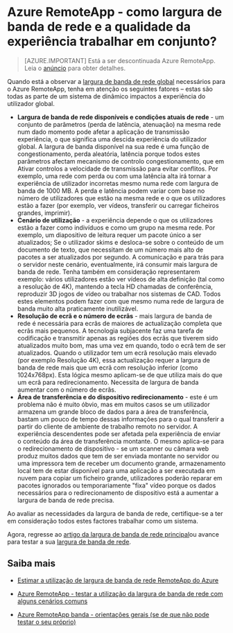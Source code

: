 <properties 
    pageTitle="Azure RemoteApp - como largura de banda de rede e a qualidade da experiência trabalhar em conjunto? | Microsoft Azure"
    description="Saiba como largura de banda de rede no Azure RemoteApp pode afetar o da qualidade seu utilizador da experiência."
    services="remoteapp"
    documentationCenter="" 
    authors="lizap" 
    manager="mbaldwin" />

<tags 
    ms.service="remoteapp" 
    ms.workload="compute" 
    ms.tgt_pltfrm="na" 
    ms.devlang="na" 
    ms.topic="article" 
    ms.date="08/15/2016" 
    ms.author="elizapo" />

# <a name="azure-remoteapp---how-do-network-bandwidth-and-quality-of-experience-work-together"></a>Azure RemoteApp - como largura de banda de rede e a qualidade da experiência trabalhar em conjunto?

> [AZURE.IMPORTANT]
> Está a ser descontinuada Azure RemoteApp. Leia o [anúncio](https://go.microsoft.com/fwlink/?linkid=821148) para obter detalhes.

Quando está a observar a [largura de banda de rede global](remoteapp-bandwidth.md) necessários para o Azure RemoteApp, tenha em atenção os seguintes fatores – estas são todas as parte de um sistema de dinâmico impactos a experiência do utilizador global. 

- **Largura de banda de rede disponíveis e condições atuais de rede** - um conjunto de parâmetros (perda de latência, atenuação) na mesma rede num dado momento pode afetar a aplicação de transmissão experiência, o que significa uma descida experiência do utilizador global. A largura de banda disponível na sua rede é uma função de congestionamento, perda aleatória, latência porque todos estes parâmetros afectam mecanismo de controlo congestionamento, que em Ativar controlos a velocidade de transmissão para evitar conflitos.  Por exemplo, uma rede com perda ou com uma latência alta irá tornar a experiência de utilizador incorretas mesmo numa rede com largura de banda de 1000 MB. A perda e latência podem variar com base no número de utilizadores que estão na mesma rede e o que os utilizadores estão a fazer (por exemplo, ver vídeos, transferir ou carregar ficheiros grandes, imprimir).
- **Cenário de utilização** - a experiência depende o que os utilizadores estão a fazer como indivíduos e como um grupo na mesma rede. Por exemplo, um diapositivo de leitura requer um pacote único a ser atualizados; Se o utilizador skims e desloca-se sobre o conteúdo de um documento de texto, que necessitam de um número mais alto de pacotes a ser atualizados por segundo. A comunicação e para trás para o servidor neste cenário, eventualmente, irá consumir mais largura de banda de rede. Tenha também em consideração representarem exemplo: vários utilizadores estão ver vídeos de alta definição (tal como a resolução de 4K), mantendo a tecla HD chamadas de conferência, reproduzir 3D jogos de vídeo ou trabalhar nos sistemas de CAD. Todos estes elementos podem fazer com que mesmo numa rede de largura de banda muito alta praticamente inutilizável.
- **Resolução de ecrã e o número de ecrãs** - mais largura de banda de rede é necessária para ecrãs de maiores de actualização completa que ecrãs mais pequenos. A tecnologia subjacente faz uma tarefa de codificação e transmitir apenas as regiões dos ecrãs que tiverem sido atualizados muito bom, mas uma vez em quando, todo o ecrã tem de ser atualizados. Quando o utilizador tem um ecrã resolução mais elevado (por exemplo Resolução 4K), essa actualização requer a largura de banda de rede mais que um ecrã com resolução inferior (como 1024x768px). Esta lógica mesmo aplicam-se de que utiliza mais do que um ecrã para redirecionamento. Necessita de largura de banda aumentar com o número de ecrãs.
- **Área de transferência e do dispositivo redirecionamento** - este é um problema não é muito óbvio, mas em muitos casos se um utilizador armazena um grande bloco de dados para a área de transferência, bastam um pouco de tempo dessas informações para o qual transferir a partir do cliente de ambiente de trabalho remoto no servidor. A experiência descendentes pode ser afetada pela experiência de enviar o conteúdo da área de transferência montante. O mesmo aplica-se para o redirecionamento de dispositivo - se um scanner ou câmara web produz muitos dados que tem de ser enviada montante no servidor ou uma impressora tem de receber um documento grande, armazenamento local tem de estar disponível para uma aplicação a ser executada em nuvem para copiar um ficheiro grande, utilizadores poderão reparar em pacotes ignorados ou temporariamente "fixa" vídeo porque os dados necessários para o redirecionamento de dispositivo está a aumentar a largura de banda de rede precisa. 

Ao avaliar as necessidades da largura de banda de rede, certifique-se a ter em consideração todos estes factores trabalhar como um sistema.

Agora, regresse ao [artigo da largura de banda de rede principal](remoteapp-bandwidth.md)ou avance para testar a sua [largura de banda de rede](remoteapp-bandwidthtests.md).

## <a name="learn-more"></a>Saiba mais
- [Estimar a utilização de largura de banda de rede RemoteApp do Azure](remoteapp-bandwidth.md)

- [Azure RemoteApp - testar a utilização da largura de banda de rede com alguns cenários comuns](remoteapp-bandwidthtests.md)

- [Azure RemoteApp banda - orientações gerais (se de que não pode testar o seu próprio)](remoteapp-bandwidthguidelines.md)